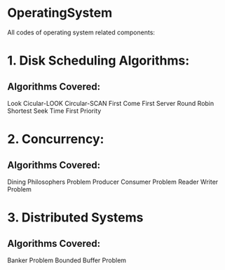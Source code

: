# OperatingSystem
All codes of operating system related components: 
# 1. Disk Scheduling Algorithms:

## Algorithms Covered:
Look
Cicular-LOOK
Circular-SCAN
First Come First Server
Round Robin
Shortest Seek Time First
Priority

# 2. Concurrency:

## Algorithms Covered:
Dining Philosophers Problem
Producer Consumer Problem
Reader Writer Problem

# 3. Distributed Systems

## Algorithms Covered:
Banker Problem
Bounded Buffer Problem